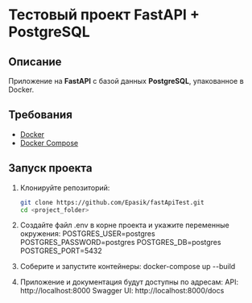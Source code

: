 # Тестовый проект FastAPI + PostgreSQL 

## Описание
Приложение на **FastAPI** с базой данных **PostgreSQL**, упакованное в Docker.

## Требования
- [Docker](https://www.docker.com/)
- [Docker Compose](https://docs.docker.com/compose/)

## Запуск проекта

1. Клонируйте репозиторий:
   ```bash
   git clone https://github.com/Epasik/fastApiTest.git
   cd <project_folder>
2. Создайте файл .env в корне проекта и укажите переменные окружения:
    POSTGRES_USER=postgres
    POSTGRES_PASSWORD=postgres
    POSTGRES_DB=postgres
    POSTGRES_PORT=5432

3. Соберите и запустите контейнеры:
docker-compose up --build
4. Приложение и документация будут доступны по адресам:
API: http://localhost:8000
Swagger UI: http://localhost:8000/docs
